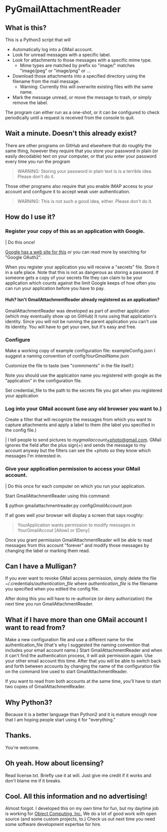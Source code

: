 # PyGmailAttachmentReader

## What is this?

This is a Python3 script that will
* Automatically log into a GMail account.
* Look for unread messages with a specific label.
* Look for attachments to those messages with a specific mime type.
    * Mime types are matched by prefix so "image/" matches "image/jpeg" or
      "image/png" or ...
* Download those attachments into a specified directory using the filename
  from the mail message.
    * Warning: Currently this will overwrite existing files with the same name.
* Mark the message unread, or move the message to trash, or simply remove the label.

The program can either run as a one-shot, or it can be configured to check periodically
until a request is received from the console to quit.

## Wait a minute.  Doesn't this already exist?

There are other programs on GitHub and elsewhere that do roughly the same thing,
however they require that you store your password in plain (or easily decodable)
text on your computer, or that you enter your password every time you run the program

> WARNING: Storing your password in plain text is is a terrible idea.  Please don't do it.

Those other programs also require that you enable IMAP access to your account and
configure it to accept weak user authentication.

> WARNING: This is not such a good idea, either.  Please don't do it.

## How do I use it?

### Register your copy of this as an application with Google.

| Do this once!

[Google has a web site for this](https://console.developers.google.com/apis/dashboard)
or you can read more by searching for "Google OAuth2".

When you register your application you will receive a "secrets" file.  Store it
in a safe place.  Note that this is not as dangerous as storing a password.  If
someone gets a copy of your secrets file they can claim to be your application
which counts against the limit Google keeps of how often you can run your application
before you have to pay.


#### Huh? Isn't GmailAttachmentReader already registered as an application?

GmailAttachmentReader was developed as part of another application (which may eventually show up on GitHub)
It runs using that application's identity.  Since you will not be running the parent application
you can't use its identity.  You will have to get your own, but it's easy and free.

### Configure

Make a working copy of example configuration file: exampleConfig.json
I suggest a naming convention of config*YourGmailName*.json

Customize the file to taste (see "commments" in the file itself.)

Note you should use the application name you registered with google as the
"application" in the configuration file.

Set credential_file to the path to the secrets file you got when
you registered your application

### Log into your GMail account (use any old browser you want to.)
Create a filter that will recognize the messages from which you want to
capture attachments and apply a label to them (the label you specified
in the config file.)

| I tell people to send pictures to *mygmailaccount*+photo@gmail.com.  GMail
ignores the field after the plus sign(+) and sends the message to my account
anyway but the filters can see the +photo so they know which messages I'm
interested in.   

### Give your application permission to access your GMail account.

| Do this once for each computer on which you run your application.

Start GmailAttachmentReader using this command:

 $ python gmailattachmentreader.py config*GmailAccount*.json

If all goes well your browser will display a screen that says roughly:

> YourApplication wants permission to modify messages in YourGmailAccout
   [Allow] or [Deny]

Once you grant permission GmailAttachmentReader will be able to read messages from this account
"forever" and modify those messages by changing the label or marking them read.

## Can I have a Mulligan?

If you ever want to revoke GMail access permission, simply delete the file
~/.credentials/*authentication_file* where *authentication_file* is the
filename you specified when you edited the config file.

After doing this you will have to re-authorize (or deny authorization) the next
time you run GmailAttachmentReader.

## What if I have more than one GMail account I want to read from?

Make a new configuration file and use a different name for the authentication_file
(that's why I suggested the naming convention that includes your email account name.)
Start GmailAttachmentReader and when it can't find the authentication process, it
will ask permission again.  Use your other email account this time.   After that
you will be able to switch back and forth between accounts by changing the
name of the configuration file on the command line used to start GmailAttachmentReader.

If you want to read from both accounts at the same time, you'll have to start
two copies of GmailAttachmentReader.

## Why Python3?

Because it is a better language than Python2 and it is mature enough now that I
am hoping people start using it for "everything."

## Thanks.

You're welcome.

## Oh yeah.  How about licensing?

Read license.txt.   Briefly use it at will.  Just give me credit if it works and
don't blame me if it breaks.  

## Cool.  All this information and no advertising!

Almost forgot.  I developed this on my own time for fun, but my daytime job is working
for [Object Computing, Inc.](http://ociweb.com/)  We do
a lot of good work with open source (and some custom projects, to.)  Check us
out next time you need some software development expertise for hire.  
